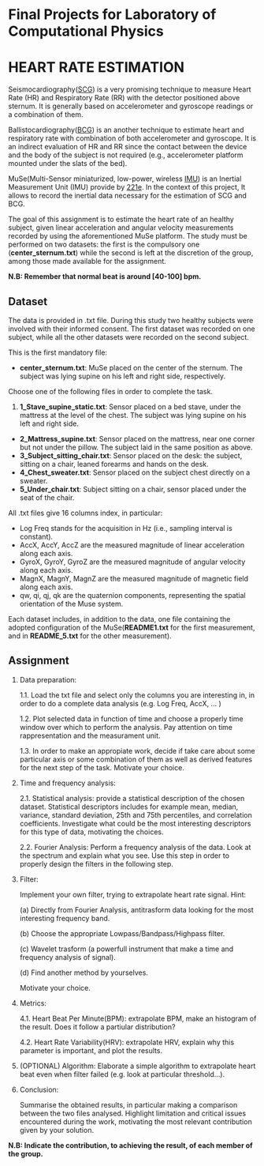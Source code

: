 # Final Projects for Laboratory of Computational Physics

# HEART RATE ESTIMATION

Seismocardiography([SCG](https://www.ncbi.nlm.nih.gov/pubmed/24111357)) is a very promising technique to measure Heart Rate (HR) and Respiratory Rate (RR) with the detector positioned above sternum. It is generally based on accelerometer and gyroscope readings or a combination of them. 

Ballistocardiography([BCG](https://en.wikipedia.org/wiki/Ballistocardiography)) is an another technique to estimate heart and respiratory rate with combination of both accelerometer and gyroscope. It is an indirect evaluation of HR and RR since the contact between the device and the body of the subject is not required (e.g., accelerometer platform mounted under the slats of the bed).   
  
MuSe(Multi-Sensor miniaturized, low-power, wireless [IMU](https://en.wikipedia.org/wiki/Inertial_measurement_unit)) is an Inertial Measurement Unit (IMU) provide by [221e](https://www.221e.com). In the context of this project, It allows to record the inertial data necessary for the estimation of SCG and BCG.

The goal of this assignment is to estimate the heart rate of an healthy subject, given linear acceleration and angular velocity measurements recorded by using the aforementioned MuSe platform. 
The study must be performed on two datasets: the first is the compulsory one (**center_sternum.txt**) while the second is left at the discretion of the group, among those made available for the assignment.

**N.B: Remember that normal beat is around [40-100] bpm.**


## Dataset

The data is provided in .txt file. During this study two healthy subjects were involved with their informed consent. The first dataset was recorded on one subject, while all the other datasets were recorded on the second subject. 

This is the first mandatory file:

* **center_sternum.txt**: MuSe placed on the center of the sternum. The subject was lying supine on his left and right side, respectively. 


Choose one of the following files in order to complete the task.

1. **1_Stave_supine_static.txt**: Sensor placed on a bed stave, under the mattress at the level of the chest. The subject was lying supine on his left and right side. 
* **2_Mattress_supine.txt**: Sensor placed on the mattress, near one corner but not under the pillow. The subject laid in the same position as above. 
* **3_Subject_sitting_chair.txt**: Sensor placed on the desk: the subject, sitting on a chair, leaned forearms and hands on the desk. 
* **4_Chest_sweater.txt**: Sensor placed on the subject chest directly on a sweater. 
* **5_Under_chair.txt**: Subject sitting on a chair, sensor placed under the seat of the chair. 

All .txt files give 16 columns index, in particular: 

* Log Freq stands for the acquisition  in Hz (i.e., sampling interval is constant).
* AccX, AccY, AccZ are the measured magnitude of linear acceleration along each axis.
* GyroX, GyroY, GyroZ are the measured magnitude of angular velocity along each axis.
* MagnX, MagnY, MagnZ are the measured magnitude of magnetic field along each axis.
* qw, qi, qj, qk are the quaternion components, representing the spatial orientation of the Muse system.

Each dataset includes, in addition to the data, one file containing the adopted configuration of the MuSe(**README1.txt** for the first measurement, and in **README_5.txt** for the other measurement).
 


## Assignment



1. Data preparation:

    1.1. Load the txt file and select only the columns you are interesting in, in order to do a complete data analysis (e.g. Log Freq, AccX, ... )
    
    1.2. Plot selected data in function of time and choose a properly time window over which to perform the analysis. Pay attention on time rappresentation and the measurament unit.
    
    1.3. In order to make an appropiate work, decide if take care about some particular axis or some combination of them as well as derived features for the next step of the task. Motivate your choice.  


    
2. Time and frequency analysis:

    2.1. Statistical analysis: provide a statistical description of the chosen dataset. Statistical descriptors includes for example mean, median, variance, standard deviation, 25th and 75th percentiles, and correlation coefficients. Investigate what could be the most interesting descriptors for this type of data, motivating the choices.
    
    2.2. Fourier Analysis: Perform a frequency analysis of the data. Look at the spectrum and explain what you see. Use this step in order to properly design the filters in the following step. 



3. Filter:
    
    Implement your own filter, trying to extrapolate heart rate signal. Hint:
    
    (a) Directly from Fourier Analysis, antitrasform data looking for the most interesting frequency band.
    
    (b) Choose the appropriate Lowpass/Bandpass/Highpass filter.
    
    (c) Wavelet trasform (a powerfull instrument that make a time and frequency analysis of signal).
    
    (d) Find another method by yourselves.
    
    Motivate your choice.
    
    
4. Metrics:

    4.1. Heart Beat Per Minute(BPM): extrapolate BPM, make an histogram of the result. Does it follow a partiular distribution? 
    
    4.2. Heart Rate Variability(HRV): extrapolate HRV, explain why this parameter is important, and plot the results.



5. (OPTIONAL) Algorithm: Elaborate a simple algorithm to extrapolate heart beat even when filter failed (e.g. look at particular threshold...).  



6. Conclusion: 

    Summarise the obtained results, in particular making a comparison between the two files analysed. Highlight limitation and critical issues encountered during the work, motivating the most relevant contribution given by your solution.




**N.B: Indicate the contribution, to achieving the result, of each member of the group.**
